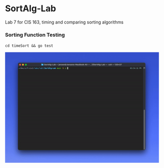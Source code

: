 # SortAlg-Lab
Lab 7 for CIS 163, timing and comparing sorting algorithms

### Sorting Function Testing

`cd timeSort && go test`

![](https://github.com/Jensen-holm/SortAlg-Lab/blob/main/go_test_demo.gif)

